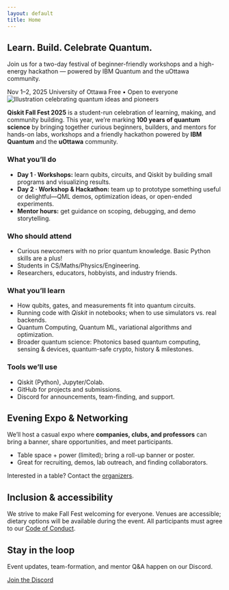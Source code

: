 ```yaml
---
layout: default
title: Home
---
```


<section class="hero">
  <div class="container hero-inner">
    <h1>Learn. Build. Celebrate Quantum.</h1>
    <p>Join us for a two-day festival of beginner-friendly workshops and a high-energy hackathon — powered by IBM Quantum and the uOttawa community.</p>
    <div class="meta">
      <span class="pill">Nov 1–2, 2025</span>
      <span class="pill">University of Ottawa</span>
      <span class="pill">Free • Open to everyone</span>
    </div>
  </div>
</section>

<main class="container">
  <section id="about" class="card">
  <img
    src="{{ '/assets/Full_Illustration.png' | relative_url }}"
    alt="Illustration celebrating quantum ideas and pioneers"
    class="about-banner"
    loading="eager"
    decoding="async"
  >

  <p>
    <strong>Qiskit Fall Fest 2025</strong> is a student-run celebration of learning,
    making, and community building. This year, we’re marking 
    <strong>100 years of quantum science</strong> by bringing together curious beginners,
    builders, and mentors for hands-on labs, workshops and a friendly hackathon powered 
    by <strong>IBM Quantum</strong> and the <strong>uOttawa</strong> community.
  </p>

  <h3>What you’ll do</h3>
  <ul class="keypoints">
    <li><strong>Day 1 · Workshops:</strong> learn qubits, circuits, and Qiskit by building small programs and visualizing results.</li>
    <li><strong>Day 2 · Workshop & Hackathon:</strong> team up to prototype something useful or delightful—QML demos, optimization ideas, or open-ended experiments.</li>
    <li><strong>Mentor hours:</strong> get guidance on scoping, debugging, and demo storytelling.</li>
  </ul>

  <h3>Who should attend</h3>
  <ul class="keypoints">
    <li>Curious newcomers with no prior quantum knowledge. Basic Python skills are a plus!</li>
    <li>Students in CS/Maths/Physics/Engineering.</li>
    <li>Researchers, educators, hobbyists, and industry friends.</li>
  </ul>

  <h3>What you’ll learn</h3>
  <ul class="keypoints">
    <li>How qubits, gates, and measurements fit into quantum circuits.</li>
    <li>Running code with <em>Qiskit</em> in notebooks; when to use simulators vs. real backends.</li>
    <li>Quantum Computing, Quantum ML, variational algorithms and optimization.</li>
    <li>Broader quantum science: Photonics based quantum computing, sensing & devices, quantum-safe crypto, history & milestones.</li>
  </ul>

  <h3>Tools we’ll use</h3>
  <ul class="keypoints">
    <li>Qiskit (Python), Jupyter/Colab.</li>
    <li>GitHub for projects and submissions.</li>
    <li>Discord for announcements, team-finding, and support.</li>
  </ul>
</section>

<section class="card">
  <h2>Evening Expo & Networking</h2>
  <p>
    We’ll host a casual expo where <strong>companies, clubs, and professors</strong> can bring a banner,
    share opportunities, and meet participants.
  </p>
  <ul class="keypoints">
    <li>Table space + power (limited); bring a roll-up banner or poster.</li>
    <li>Great for recruiting, demos, lab outreach, and finding collaborators.</li>
  </ul>
  <p class="note">
    Interested in a table? Contact the <a href="{{ '/organizers/' | relative_url }}">organizers</a>.
  </p>
</section>

<section class="card">
  <h2>Inclusion & accessibility</h2>
  <p>
    We strive to make Fall Fest welcoming for everyone. Venues are accessible; dietary options will be
    available during the event. All participants must agree to our
    <a href="{{ '/code-of-conduct/' | relative_url }}">Code of Conduct</a>.
  </p>
</section>

<section class="card center">
  <h2>Stay in the loop</h2>
  <p>Event updates, team-formation, and mentor Q&A happen on our Discord.</p>
  <a class="btn" href="{{ '/contact/' | relative_url }}">Join the Discord</a>
</section>

<!--   <p> -->
<!--     Event updates, team-formation, and mentor Q&A happen on our Discord: -->
<!--     <a href="{{ site.discord_url }}" target="_blank" rel="noopener">{{ site.discord_url }}</a>. -->
<!--     Check the <a href="#schedule">schedule</a> for the latest timing. -->
<!--   </p> -->


</main>
